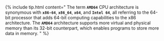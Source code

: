 {% include tip.html content="
    The term **`AMD64`** CPU architecture is synonymous with **`x86-64`**, **`x86_64`**, **`x64`**, and **`Intel 64`**,
    all referring to the 64-bit processor that adds 64-bit computing capabilities to the x86 architecture. 
    The **`AMD64`** architecture supports more virtual and physical memory than its 32-bit counterpart, which enables programs to store more data in memory.
" %}